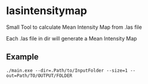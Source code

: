 # lasintensitymap
Small Tool to calculate Mean Intensity Map from .las file

Each .las file in dir will generate a Mean Intensity Map

Example
---
```
./main.exe --dir=.Path/to/InputFolder --size=1 --out=Path/TO/OUTPUT/FOLDER
```